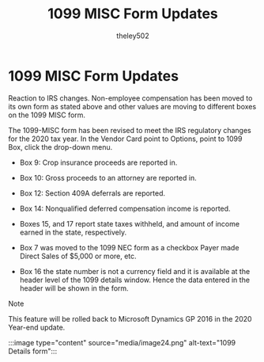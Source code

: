 ﻿---
title: 1099 MISC Form Updates 
description: New in october 2020 - 1099 MISC Form Updates
ms.date: 10/01/2020
ms.topic: article
ms.prod: dynamics-gp
author: theley502
ms.author: theley
manager: jswymer
---

# 1099 MISC Form Updates

Reaction to IRS changes. Non-employee compensation has been moved to its own form as stated above and other values are moving to different boxes on the 1099 MISC form.

The 1099-MISC form has been revised to meet the IRS regulatory changes for the 2020 tax year. In the Vendor Card point to Options, point to 1099 Box, click the drop-down menu.

- Box 9: Crop insurance proceeds are reported in.

- Box 10: Gross proceeds to an attorney are reported in.

- Box 12: Section 409A deferrals are reported.

- Box 14: Nonqualified deferred compensation income is reported.

- Boxes 15, and 17 report state taxes withheld, and amount of income earned in the state, respectively.

- Box 7 was moved to the 1099 NEC form as a checkbox Payer made Direct Sales of $5,000 or more, etc.

- Box 16 the state number is not a currency field and it is available at the header level of the 1099 details window. Hence the data entered in the header will be shown in the form.

> [!NOTE]
> This feature will be rolled back to Microsoft Dynamics GP 2016 in the 2020 Year-end update.

:::image type="content" source="media/image24.png" alt-text="1099 Details form":::
